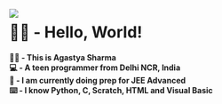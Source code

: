 <img src="https://user-images.githubusercontent.com/83625567/194696977-536359a2-66d0-4f74-b836-1086469c4f38.gif" align=left></img>
<h1> 👋🏻 - Hello, World!</h1>
<h4>🤝🏻 - This is Agastya Sharma<br>
💻 - A teen programmer from Delhi NCR, India<br>
📖 - I am currently doing prep for JEE Advanced<br>
⌨️ - I know Python, C, Scratch, HTML and Visual Basic<br>




